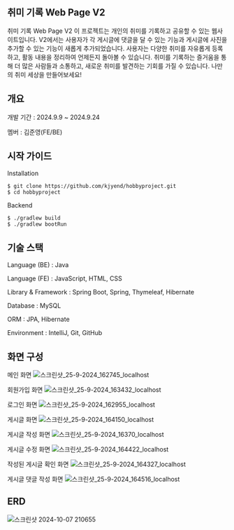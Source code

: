 ## 취미 기록 Web Page V2

취미 기록 Web Page V2
이 프로젝트는 개인의 취미를 기록하고 공유할 수 있는 웹사이트입니다. 
V2에서는 사용자가 각 게시글에 댓글을 달 수 있는 기능과 게시글에 사진을 추가할 수 있는 기능이 새롭게 추가되었습니다. 
사용자는 다양한 취미를 자유롭게 등록하고, 활동 내용을 정리하여 언제든지 돌아볼 수 있습니다. 
취미를 기록하는 즐거움을 통해 더 많은 사람들과 소통하고, 새로운 취미를 발견하는 기회를 가질 수 있습니다. 
나만의 취미 세상을 만들어보세요!

## 개요

개발 기간 : 2024.9.9 ~ 2024.9.24

멤버 : 김준영(FE/BE)

## 시작 가이드

Installation
```
$ git clone https://github.com/kjyend/hobbyproject.git
$ cd hobbyproject
```
Backend
```
$ ./gradlew build
$ ./gradlew bootRun
```

## 기술 스택

Language (BE) : Java

Language (FE) : JavaScript, HTML, CSS

Library & Framework : Spring Boot, Spring, Thymeleaf, Hibernate 

Database : MySQL

ORM : JPA, Hibernate 

Environment : IntelliJ, Git, GitHub 

## 화면 구성

메인 화면
![스크린샷_25-9-2024_162745_localhost](https://github.com/user-attachments/assets/c0322f82-9880-4033-bdba-976a339fe85a)

회원가입 화면
![스크린샷_25-9-2024_163432_localhost](https://github.com/user-attachments/assets/19074020-1be1-4373-ac84-068a831e93f1)

로그인 화면
![스크린샷_25-9-2024_162955_localhost](https://github.com/user-attachments/assets/2f011877-9577-452c-8c16-c6cb8b897611)

게시글 화면
![스크린샷_25-9-2024_164150_localhost](https://github.com/user-attachments/assets/e10d4d5b-d8d0-4b6f-9bbf-548a053bd76e)

게시글 작성 화면
![스크린샷_25-9-2024_16370_localhost](https://github.com/user-attachments/assets/e178af2d-4412-40db-8bcd-d77564f18649)

게시글 수정 화면
![스크린샷_25-9-2024_164422_localhost](https://github.com/user-attachments/assets/641f5a76-7471-47e8-8884-17e36b52492e)

작성된 게시글 확인 화면
![스크린샷_25-9-2024_164327_localhost](https://github.com/user-attachments/assets/e14c3b7f-c10e-4d7c-ba44-7b495d21b78e)

게시글 댓글 작성 화면
![스크린샷_25-9-2024_164516_localhost](https://github.com/user-attachments/assets/4425b229-af61-4ee7-b319-d0395863e4f3)


## ERD
![스크린샷 2024-10-07 210655](https://github.com/user-attachments/assets/e5b17d9e-5638-4934-81e2-500f615f5bfd)
